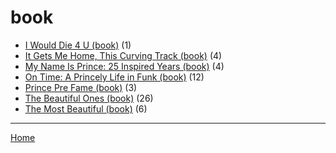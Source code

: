 # book

  * [I Would Die 4 U (book)](./book/i-would-die-4-u/) (1)
  * [It Gets Me Home, This Curving Track (book)](./book/it-gets-me-home-this-curving-track/) (4)
  * [My Name Is Prince: 25 Inspired Years (book)](./book/my-name-is-prince-25-inspired-years/) (4)
  * [On Time: A Princely Life in Funk (book)](./book/on-time-a-princely-life-in-funk/) (12)
  * [Prince Pre Fame (book)](./book/prince-pre-fame/) (3)
  * [The Beautiful Ones (book)](./book/the-beautiful-ones/) (26)
  * [The Most Beautiful (book)](./book/the-most-beautiful/) (6)

----

[Home](../)

